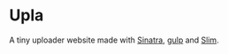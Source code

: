 # Upla

A tiny uploader website made with [Sinatra](http://www.sinatrarb.com), [gulp](http://gulpjs.com/) and [Slim](http://slim-lang.com/).
